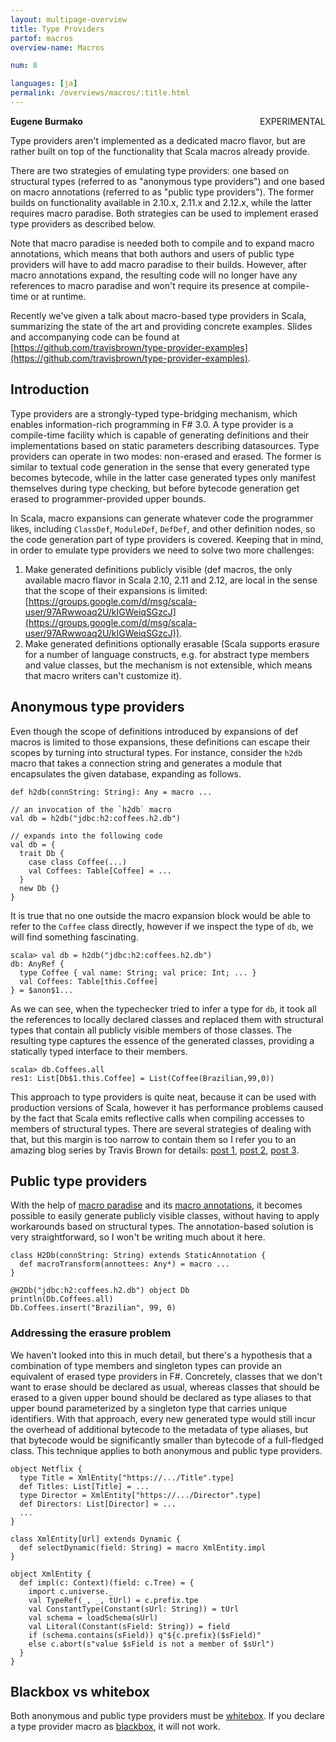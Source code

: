 ```yaml
---
layout: multipage-overview
title: Type Providers
partof: macros
overview-name: Macros

num: 8

languages: [ja]
permalink: /overviews/macros/:title.html
---
```

<span class="tag" style="float: right;">EXPERIMENTAL</span>

**Eugene Burmako**

Type providers aren't implemented as a dedicated macro flavor, but are rather built on top of the functionality
that Scala macros already provide.

There are two strategies of emulating type providers: one based on structural types (referred to as "anonymous type providers")
and one based on macro annotations (referred to as "public type providers"). The former builds on functionality available
in 2.10.x, 2.11.x and 2.12.x, while the latter requires macro paradise. Both strategies can be used to implement erased type providers
as described below.

Note that macro paradise is needed both to compile and to expand macro annotations,
which means that both authors and users of public type providers will have to add macro paradise to their builds.
However, after macro annotations expand, the resulting code will no longer have any references to macro paradise
and won't require its presence at compile-time or at runtime.

Recently we've given a talk about macro-based type providers in Scala, summarizing the state of the art and providing
concrete examples. Slides and accompanying code can be found at [https://github.com/travisbrown/type-provider-examples](https://github.com/travisbrown/type-provider-examples).

## Introduction

Type providers are a strongly-typed type-bridging mechanism, which enables information-rich programming in F# 3.0.
A type provider is a compile-time facility which is capable of generating definitions and their implementations
based on static parameters describing datasources. Type providers can operate in two modes: non-erased and erased.
The former is similar to textual code generation in the sense that every generated type becomes bytecode, while
in the latter case generated types only manifest themselves during type checking, but before bytecode generation
get erased to programmer-provided upper bounds.

In Scala, macro expansions can generate whatever code the programmer likes, including `ClassDef`, `ModuleDef`, `DefDef`,
and other definition nodes, so the code generation part of type providers is covered. Keeping that in mind, in order
to emulate type providers we need to solve two more challenges:

1. Make generated definitions publicly visible (def macros, the only available macro flavor in Scala 2.10, 2.11 and 2.12,
are local in the sense that the scope of their expansions is limited: [https://groups.google.com/d/msg/scala-user/97ARwwoaq2U/kIGWeiqSGzcJ](https://groups.google.com/d/msg/scala-user/97ARwwoaq2U/kIGWeiqSGzcJ)).
1. Make generated definitions optionally erasable (Scala supports erasure for a number of language constructs,
e.g. for abstract type members and value classes, but the mechanism is not extensible, which means that macro writers can't customize it).

## Anonymous type providers

Even though the scope of definitions introduced by expansions of def macros is limited to those expansions,
these definitions can escape their scopes by turning into structural types. For instance, consider the `h2db` macro that
takes a connection string and generates a module that encapsulates the given database, expanding as follows.

    def h2db(connString: String): Any = macro ...

    // an invocation of the `h2db` macro
    val db = h2db("jdbc:h2:coffees.h2.db")

    // expands into the following code
    val db = {
      trait Db {
        case class Coffee(...)
        val Coffees: Table[Coffee] = ...
      }
      new Db {}
    }

It is true that no one outside the macro expansion block would be able to refer to the `Coffee` class directly,
however if we inspect the type of `db`, we will find something fascinating.

    scala> val db = h2db("jdbc:h2:coffees.h2.db")
    db: AnyRef {
      type Coffee { val name: String; val price: Int; ... }
      val Coffees: Table[this.Coffee]
    } = $anon$1...

As we can see, when the typechecker tried to infer a type for `db`, it took all the references to locally declared classes
and replaced them with structural types that contain all publicly visible members of those classes. The resulting type
captures the essence of the generated classes, providing a statically typed interface to their members.

    scala> db.Coffees.all
    res1: List[Db$1.this.Coffee] = List(Coffee(Brazilian,99,0))

This approach to type providers is quite neat, because it can be used with production versions of Scala, however
it has performance problems caused by the fact that Scala emits reflective calls when compiling accesses to members
of structural types. There are several strategies of dealing with that, but this margin is too narrow to contain them
so I refer you to an amazing blog series by Travis Brown for details: [post 1](https://meta.plasm.us/posts/2013/06/19/macro-supported-dsls-for-schema-bindings/), [post 2](https://meta.plasm.us/posts/2013/07/11/fake-type-providers-part-2/), [post 3](https://meta.plasm.us/posts/2013/07/12/vampire-methods-for-structural-types/).

## Public type providers

With the help of [macro paradise](paradise.html) and its [macro annotations](annotations.html), it becomes
possible to easily generate publicly visible classes, without having to apply workarounds based on structural types. The annotation-based
solution is very straightforward, so I won't be writing much about it here.

    class H2Db(connString: String) extends StaticAnnotation {
      def macroTransform(annottees: Any*) = macro ...
    }

    @H2Db("jdbc:h2:coffees.h2.db") object Db
    println(Db.Coffees.all)
    Db.Coffees.insert("Brazilian", 99, 0)

### Addressing the erasure problem

We haven't looked into this in much detail, but there's a hypothesis that a combination of type members
and singleton types can provide an equivalent of erased type providers in F#. Concretely, classes that we don't want to erase
should be declared as usual, whereas classes that should be erased to a given upper bound should be declared as type aliases
to that upper bound parameterized by a singleton type that carries unique identifiers. With that approach, every new generated type
would still incur the overhead of additional bytecode to the metadata of type aliases, but that bytecode would be significantly smaller
than bytecode of a full-fledged class. This technique applies to both anonymous and public type providers.

    object Netflix {
      type Title = XmlEntity["https://.../Title".type]
      def Titles: List[Title] = ...
      type Director = XmlEntity["https://.../Director".type]
      def Directors: List[Director] = ...
      ...
    }

    class XmlEntity[Url] extends Dynamic {
      def selectDynamic(field: String) = macro XmlEntity.impl
    }

    object XmlEntity {
      def impl(c: Context)(field: c.Tree) = {
        import c.universe._
        val TypeRef(_, _, tUrl) = c.prefix.tpe
        val ConstantType(Constant(sUrl: String)) = tUrl
        val schema = loadSchema(sUrl)
        val Literal(Constant(sField: String)) = field
        if (schema.contains(sField)) q"${c.prefix}($sField)"
        else c.abort(s"value $sField is not a member of $sUrl")
      }
    }

## Blackbox vs whitebox

Both anonymous and public type providers must be [whitebox](blackbox-whitebox.html).
If you declare a type provider macro as [blackbox](blackbox-whitebox.html), it will not work.
